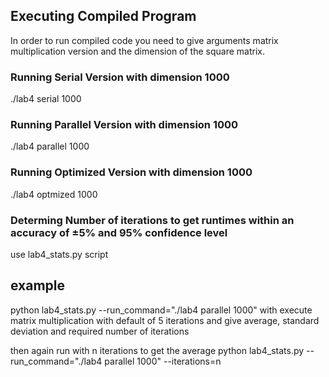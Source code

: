 ## Executing Compiled Program

In order to run compiled code you need to give arguments
matrix multiplication version and the dimension of the square matrix.

### Running Serial Version with dimension 1000
./lab4 serial 1000

### Running Parallel Version with dimension 1000
./lab4 parallel 1000

### Running Optimized Version with dimension 1000
./lab4 optmized 1000

### Determing Number of iterations to get runtimes within an accuracy of ±5% and 95% confidence level
use lab4_stats.py script

example
------------
python lab4_stats.py --run_command="./lab4 parallel 1000" with execute matrix multiplication with
default of 5 iterations and give average, standard deviation and required number of iterations

then again run with n iterations to get the average
python lab4_stats.py --run_command="./lab4 parallel 1000" --iterations=n
